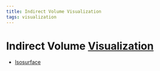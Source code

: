 ```yaml
---
title: Indirect Volume Visualization
tags: visualization
---
```


# Indirect Volume [Visualization](Visualization)
- [Isosurface](Isosurface.md)
































































































